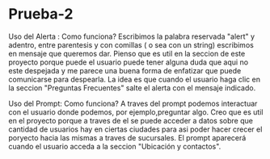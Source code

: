 # Prueba-2
Uso del Alerta :
Como funciona? Escribimos la palabra reservada "alert" y adentro, entre parentesis y con comillas ( o sea con un string) escribimos en mensaje que queremos dar.
Pienso que es util en la seccion de este proyecto porque puede el usuario puede tener alguna duda que aqui no este despejada y me parece una buena forma de enfatizar que puede comunicarse para despearla.
La idea es que cuando el usuario haga clic en la seccion "Preguntas Frecuentes" salte el alerta con el mensaje indicado.

Uso del Prompt:
 Como funciona? A traves del prompt podemos interactuar con el usuario donde podemos, por ejemplo,preguntar algo.
 Creo que es util en el proyecto porque  a traves de el se puede acceder a datos sobre que cantidad de usuarios hay en ciertas ciudades para asi poder hacer crecer el poryecto hacia las mismas a traves de sucursales.
 El prompt aparecerá cuando el usuario acceda a la seccion "Ubicación y contactos".
